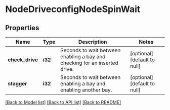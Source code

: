 # NodeDriveconfigNodeSpinWait

## Properties
Name | Type | Description | Notes
------------ | ------------- | ------------- | -------------
**check_drive** | **i32** | Seconds to wait between enabling a bay and checking for an inserted drive. | [optional] [default to null]
**stagger** | **i32** | Seconds to wait between enabling a bay and enabling another bay. | [optional] [default to null]

[[Back to Model list]](../README.md#documentation-for-models) [[Back to API list]](../README.md#documentation-for-api-endpoints) [[Back to README]](../README.md)


